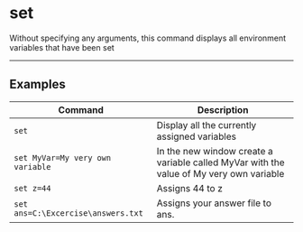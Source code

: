 # set 

Without specifying any arguments, this command displays all environment variables that have been set

---

## Examples

| **Command** | **Description** |
|-------------|-----------------|
| `set` | Display all the currently assigned variables |
| `set MyVar=My very own variable` | In the new window create a variable called MyVar with the value of My very own variable |
| `set z=44` | Assigns 44 to z |
| `set ans=C:\Excercise\answers.txt` |	Assigns your answer file to ans. |
